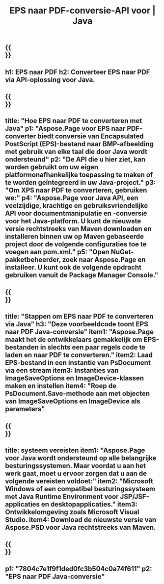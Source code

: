 ﻿---
translation: true
template: /_templates/_conversion-child-java.md
title: EPS naar PDF-conversie-API voor | Java
url: /java/conversion/eps-to-pdf/
description: Voorbeeld Java-conversiecode voor EPS-indeling naar PDF-bestand. Gebruik deze voorbeeldcode om EPS naar PDF te converteren binnen elke web- of desktop-Java-toepassing.
informat: EPS
outformat: PDF
otherformats: XPS PS
---

{{<section banner>}}
---
h1: EPS naar PDF
h2: Converteer EPS naar PDF via API-oplossing voor Java.
---

{{<section overview>}}
---
title: "Hoe EPS naar PDF te converteren met Java"
p1: "Aspose.Page voor EPS naar PDF-converter biedt conversie van Encapsulated PostScript (EPS)-bestand naar BMP-afbeelding met gebruik van elke taal die door Java wordt ondersteund"
p2: "De API die u hier ziet, kan worden gebruikt om uw eigen platformonafhankelijke toepassing te maken of te worden geïntegreerd in uw Java-project."
p3: "Om XPS naar PDF te converteren, gebruiken we:"
p4: "Aspose.Page voor Java API, een veelzijdige, krachtige en gebruiksvriendelijke API voor documentmanipulatie en -conversie voor het Java-platform. U kunt de nieuwste versie rechtstreeks van Maven downloaden en installeren binnen uw op Maven gebaseerde project door de volgende configuraties toe te voegen aan pom.xml."
p5: "Open NuGet-pakketbeheerder, zoek naar Aspose.Page en installeer. U kunt ook de volgende opdracht gebruiken vanuit de Package Manager Console."
---

{{<section feature1>}}
---
title: "Stappen om EPS naar PDF te converteren via Java"
h3: "Deze voorbeeldcode toont EPS naar PDF Java-conversie"
item1: "Aspose.Page maakt het de ontwikkelaars gemakkelijk om EPS-bestanden in slechts een paar regels code te laden en naar PDF te converteren."
item2: Laad EPS-bestand in een instantie van PsDocument via een stream
item3: Instanties van ImageSaveOptions en ImageDevice-klassen maken en instellen
item4: "Roep de PsDocument.Save-methode aan met objecten van ImageSaveOptions en ImageDevice als parameters"
---

{{<section feature2>}}
---
title: systeem vereisten
item1: "Aspose.Page voor Java wordt ondersteund op alle belangrijke besturingssystemen. Maar voordat u aan het werk gaat, moet u ervoor zorgen dat u aan de volgende vereisten voldoet:"
item2: "Microsoft Windows of een compatibel besturingssysteem met Java Runtime Environment voor JSP/JSF-applicaties en desktopapplicaties."
item3: Ontwikkelomgeving zoals Microsoft Visual Studio.
item4: Download de nieuwste versie van Aspose.PSD voor Java rechtstreeks van Maven.
---

{{<section gist>}}
---
p1: "7804c7e1f9f1ded0fc3b504c0a74f611"
p2: "EPS naar PDF Java-conversie"
---

